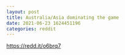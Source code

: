 ```yaml
--- 
layout: post 
title: Australia/Asia dominating the game 
date: 2021-06-23 1624451196 
categories: reddit 
--- 
```

https://redd.it/o6brq7